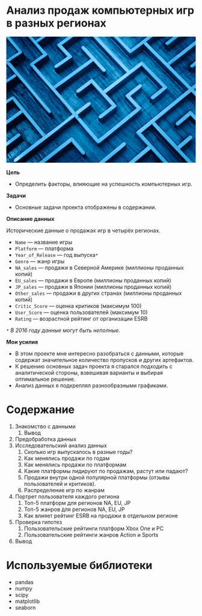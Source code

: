 #  Анализ продаж компьютерных игр в разных регионах 
![](game.png?raw=true "Title")

**Цель**
* Определить факторы, влияющие на успешность компьютерных игр.

**Задачи**
* Основные задачи проекта отображены в содержании.


**Описание данных**

Исторические данные о продажах игр в четырёх регионах.
*	`Name` — название игры
*	`Platform` — платформа
*	`Year_of_Release` — год выпуска`*`
*	`Genre` — жанр игры
*	`NA_sales` — продажи в Северной Америке (миллионы проданных копий)
*	`EU_sales` — продажи в Европе (миллионы проданных копий)
*	`JP_sales` — продажи в Японии (миллионы проданных копий)
*	`Other_sales` — продажи в других странах (миллионы проданных копий)
*	`Critic_Score` — оценка критиков (максимум 100)
*	`User_Score` — оценка пользователей (максимум 10)
*	`Rating` — возрастной рейтинг от организации ESRB

 `*` *В 2016 году данные могут быть неполные*.


**Мои усилия**
* В этом проекте мне интересно разобраться с данными, которые содержат значительное количество пропусков и других артефактов.
* К решению основных задач проекта я старался подходить с аналитической стороны, взвешивая варианты и выбирая оптимальное решение.
* Анализ данных я подкреплял разнообразными графиками.




# Содержание
1. Знакомство с данными
    1. Вывод
2. Предобработка данных  
3. Исследовательский анализ данных
      1. Сколько игр выпускалось в разные годы?
      2. Как менялись продажи по годам
      3. Как менялись продажи по платформам
      4. Какие платформы лидируют по продажам, растут или падают?
      5. Продажи внутри одной популярной платформы (отзывы пользователей и критиков).
      6. Распределение игр по жанрам   
4. Портрет пользователя каждого региона
      1. Топ-5 платформ для регионов NA, EU, JP
      2. Топ-5 жанров для регионов NA, EU, JP
      3. Как влияет рейтинг ESRB на продажи в отдельном регионе
5. Проверка гипотез
      1. Пользовательские рейтинги платформ Xbox One и PC
      2. Пользовательские рейтинги жанров Action и Sports 
7. Вывод


# Используемые библиотеки
* pandas
* numpy
* scipy
* matplotlib
* seaborn

